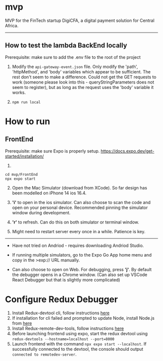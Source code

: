 # mvp

MVP for the FinTech startup DigiCFA, a digital payment solution for Central Africa. 

---

## How to test the lambda BackEnd locally

Prerequisite: make sure to add the .env file to the root of the project

1. Modify the ```api-gateway-event.json``` file. Only modify the 'path', 'httpMethod', and 'body' variables which appear to be sufficient. The rest don't seem to make a difference. Could not get the GET requests to work (someone please look into this - queryStringParameters does not seem to register), but as long as the request uses the 'body' variable it works.

2. ```npm run local```



# How to run

## FrontEnd

Prerequisite: make sure Expo is properly setup. https://docs.expo.dev/get-started/installation/

1. 
```
cd mvp/FrontEnd
npx expo start
```

2. Open the Mac Simulator (download from XCode). So far design has been modelled on iPhone 14 ios 16.4.

3. **'i'** to open in the ios simulator. Can also choose to scan the code and open on your personal device. Recommended pinning the simulator window during development.

4. **'r'** to refresh. Can do this on both simulator or terminal window.
   
5. Might need to restart server every once in a while. Patience is key.

---
- Have not tried on Andriod - requires downloading Andriod Studio.
  
- If running multiple simulators, go to the Expo Go App home menu and copy in the >exp:// URL manually.
  
- Can also choose to open on Web. For debugging, press **'j'**. By default the debugger opens in a Chrome window. (Can also set up VSCode React Debugger but that is slightly more complicated)

# Configure Redux Debugger

1. Install Redux-devtool cli, follow instructions [here](https://github.com/reduxjs/redux-devtools/tree/main/packages/redux-devtools-cli#usage)
2. If installation for cli failed and prompted to update Node, install Node.js from [here](https://nodejs.org/en)
3. Install Redux-remote-dev-tools, follow instructions [here](https://github.com/reduxjs/redux-devtools/tree/main/packages/redux-devtools-remote)
4. Before launching frontend using expo, start the redux devtool using ```redux-devtools --hostname=localhost --port=8000```
5. Launch frontend with the command ```npx expo start --localhost```. If successfully connected to the devtool, the console should output ```connected to remotedev-server```.
